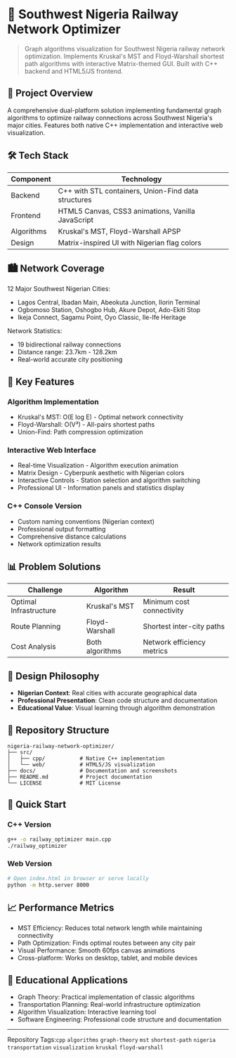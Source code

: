 # 🚂 Southwest Nigeria Railway Network Optimizer

> Graph algorithms visualization for Southwest Nigeria railway network optimization. Implements Kruskal's MST and Floyd-Warshall shortest path algorithms with interactive Matrix-themed GUI. Built with C++ backend and HTML5/JS frontend.

## 🎯 Project Overview

A comprehensive dual-platform solution implementing fundamental graph algorithms to optimize railway connections across Southwest Nigeria's major cities. Features both native C++ implementation and interactive web visualization.

## 🛠️ Tech Stack

| Component | Technology |
|-----------|------------|
| Backend | C++ with STL containers, Union-Find data structures |
| Frontend | HTML5 Canvas, CSS3 animations, Vanilla JavaScript |
| Algorithms | Kruskal's MST, Floyd-Warshall APSP |
| Design | Matrix-inspired UI with Nigerian flag colors |

## 🏙️ Network Coverage

12 Major Southwest Nigerian Cities:
- Lagos Central, Ibadan Main, Abeokuta Junction, Ilorin Terminal
- Ogbomoso Station, Oshogbo Hub, Akure Depot, Ado-Ekiti Stop
- Ikeja Connect, Sagamu Point, Oyo Classic, Ile-Ife Heritage

Network Statistics:
- 19 bidirectional railway connections
- Distance range: 23.7km - 128.2km
- Real-world accurate city positioning

## 🚀 Key Features

### Algorithm Implementation
- Kruskal's MST: O(E log E) - Optimal network connectivity
- Floyd-Warshall: O(V³) - All-pairs shortest paths
- Union-Find: Path compression optimization

### Interactive Web Interface
- Real-time Visualization - Algorithm execution animation
- Matrix Design - Cyberpunk aesthetic with Nigerian colors
- Interactive Controls - Station selection and algorithm switching
- Professional UI - Information panels and statistics display

### C++ Console Version
- Custom naming conventions (Nigerian context)
- Professional output formatting
- Comprehensive distance calculations
- Network optimization results

## 📊 Problem Solutions

| Challenge | Algorithm | Result |
|-----------|-----------|--------|
| Optimal Infrastructure | Kruskal's MST | Minimum cost connectivity |
| Route Planning | Floyd-Warshall | Shortest inter-city paths |
| Cost Analysis | Both algorithms | Network efficiency metrics |

## 🎨 Design Philosophy

- **Nigerian Context**: Real cities with accurate geographical data  
- **Professional Presentation**: Clean code structure and documentation
- **Educational Value**: Visual learning through algorithm demonstration

## 📁 Repository Structure

```
nigeria-railway-network-optimizer/
├── src/
│   ├── cpp/           # Native C++ implementation
│   └── web/           # HTML5/JS visualization
├── docs/              # Documentation and screenshots  
├── README.md          # Project documentation
└── LICENSE            # MIT License
```

## 🚀 Quick Start

### C++ Version
```bash
g++ -o railway_optimizer main.cpp
./railway_optimizer
```

### Web Version
```bash
# Open index.html in browser or serve locally
python -m http.server 8000
```

## 📈 Performance Metrics

- MST Efficiency: Reduces total network length while maintaining connectivity
- Path Optimization: Finds optimal routes between any city pair
- Visual Performance: Smooth 60fps canvas animations
- Cross-platform: Works on desktop, tablet, and mobile devices

## 🎯 Educational Applications

- Graph Theory: Practical implementation of classic algorithms
- Transportation Planning: Real-world infrastructure optimization
- Algorithm Visualization: Interactive learning tool
- Software Engineering: Professional code structure and documentation


---

Repository Tags:`cpp` `algorithms` `graph-theory` `mst` `shortest-path` `nigeria` `transportation` `visualization` `kruskal` `floyd-warshall`


